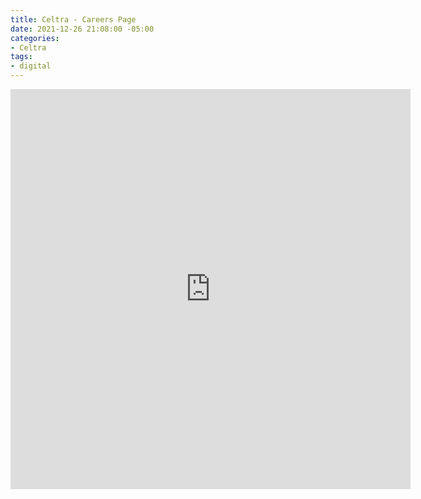 ```yaml
---
title: Celtra - Careers Page
date: 2021-12-26 21:08:00 -05:00
categories:
- Celtra
tags:
- digital
---
```


<div class="video-square">
	<iframe src="https://player.vimeo.com/video/660303504?&loop=1" width="640" height="640" frameborder="0" webkitallowfullscreen mozallowfullscreen allowfullscreen allow="autoplay" background="1"></iframe>
</div>